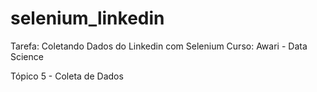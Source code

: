 # selenium_linkedin

Tarefa: Coletando Dados do Linkedin com Selenium
Curso: Awari - Data Science

Tópico 5 - Coleta de Dados
